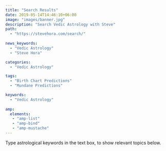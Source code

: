 ```yaml
---
title: "Search Results"
date: 2019-05-14T14:46:10+06:00
image: "images/banner.jpg"
description: "Search Vedic Astrology with Steve"
path:
  - "https://stevehora.com/search/"
  
news_keywords:
  - "Vedic Astrology"
  - "Steve Hora"

categories: 
  - "Vedic Astrology"

tags:
  - "Birth Chart Predictions"
  - "Mundane Predictions"

keywords:
  - "Vedic Astrology"
  
amp:
  elements:
   - "amp-list"
   - "amp-bind"
   - "amp-mustache"
---
```


Type astrological keywords in the text box, to show relevant topics below.
